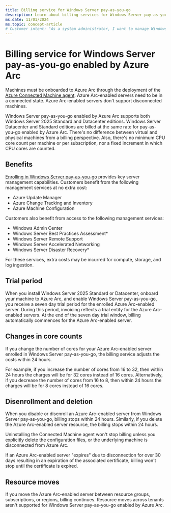 ```yaml
---
title: Billing service for Windows Server pay-as-you-go
description: Learn about billing services for Windows Server pay-as-you-go enabled by Azure Arc.
ms.date: 11/01/2024
ms.topic: concept-article
# Customer intent: "As a system administrator, I want to manage Windows Server pay-as-you-go billing through Azure Arc, so that I can efficiently control server resources and costs while leveraging cloud management benefits."
---
```


# Billing service for Windows Server pay-as-you-go enabled by Azure Arc

Machines must be onboarded to Azure Arc through the deployment of the [Azure Connected Machine agent](agent-overview.md). Azure Arc-enabled servers need to be in a connected state. Azure Arc-enabled servers don't support disconnected machines.  

Windows Server pay-as-you-go enabled by Azure Arc supports both Windows Server 2025 Standard and Datacenter editions. Windows Server Datacenter and Standard editions are billed at the same rate for pay-as-you-go enabled by Azure Arc. There's no difference between virtual and physical machines from a billing perspective. Also, there's no minimum CPU core count per machine or per subscription, nor a fixed increment in which CPU cores are counted.

## Benefits  

[Enrolling in Windows Server pay-as-you-go](/windows-server/get-started/windows-server-pay-as-you-go?tabs=gui%2Cazureportal) provides key server management capabilities. Customers benefit from the following management services at no extra cost: 

- Azure Update Manager 
- Azure Change Tracking and Inventory 
- Azure Machine Configuration 

Customers also benefit from access to the following management services: 

- Windows Admin Center 
- Windows Server Best Practices Assessment* 
- Windows Server Remote Support 
- Windows Server Accelerated Networking 
- Windows Server Disaster Recovery* 

For these services, extra costs may be incurred for compute, storage, and log ingestion.

## Trial period 

When you install Windows Server 2025 Standard or Datacenter, onboard your machine to Azure Arc, and enable Windows Server pay-as-you-go, you receive a seven day trial period for the enrolled Azure Arc-enabled server. During this period, invoicing reflects a trial entity for the Azure Arc-enabled servers. At the end of the seven day trial window, billing automatically commences for the Azure Arc-enabled server.  

## Changes in core counts 

If you change the number of cores for your Azure Arc-enabled server enrolled in Windows Server pay-as-you-go, the billing service adjusts the costs within 24 hours.

For example, if you increase the number of cores from 16 to 32, then within 24 hours the charges will be for 32 cores instead of 16 cores. Alternatively, if you decrease the number of cores from 16 to 8, then within 24 hours the charges will be for 8 cores instead of 16 cores.

## Disenrollment and deletion  

When you disable or disenroll an Azure Arc-enabled server from Windows Server pay-as-you-go, billing stops within 24 hours. Similarly, if you delete the Azure Arc-enabled server resource, the billing stops within 24 hours.

Uninstalling the Connected Machine agent won't stop billing unless you explicitly delete the configuration files, or the underlying machine is disconnected from Azure Arc.

If an Azure Arc-enabled server "expires" due to disconnection for over 30 days resulting in an expiration of the associated certificate, billing won't stop until the certificate is expired. 

## Resource moves 

If you move the Azure Arc-enabled server between resource groups, subscriptions, or regions, billing continues. Resource moves across tenants aren't supported for Windows Server pay-as-you-go enabled by Azure Arc.



